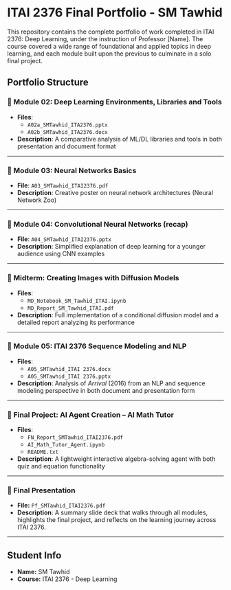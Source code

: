 # ITAI 2376 Final Portfolio - SM Tawhid

This repository contains the complete portfolio of work completed in ITAI 2376: Deep Learning, under the instruction of Professor \[Name]. The course covered a wide range of foundational and applied topics in deep learning, and each module built upon the previous to culminate in a solo final project.

## Portfolio Structure

### 📁 Module 02: Deep Learning Environments, Libraries and Tools
- **Files**:
  - `A02a_SMTawhid_ITA2376.pptx`
  - `A02b_SMTawhid_ITA2376.docx`
- **Description**: A comparative analysis of ML/DL libraries and tools in both presentation and document format

---

### 📁 Module 03: Neural Networks Basics
- **File**: `A03_SMTawhid_ITAI2376.pdf`
- **Description**: Creative poster on neural network architectures (Neural Network Zoo)

---

### 📁 Module 04: Convolutional Neural Networks (recap)
- **File**: `A04_SMTawhid_ITAI2376.pptx`
- **Description**: Simplified explanation of deep learning for a younger audience using CNN examples

---

### 📁 Midterm: Creating Images with Diffusion Models
- **Files**:
  - `MD_Notebook_SM_Tawhid_ITAI.ipynb`
  - `MD_Report_SM_Tawhid_ITAI.pdf`
- **Description**: Full implementation of a conditional diffusion model and a detailed report analyzing its performance

---

### 📁 Module 05: ITAI 2376 Sequence Modeling and NLP
- **Files**:
  - `A05_SMTawhid_ITAI 2376.docx`
  - `A05_SMTawhid_ITAI 2376.pptx`
- **Description**: Analysis of *Arrival* (2016) from an NLP and sequence modeling perspective in both document and presentation form

---

### 📁 Final Project: AI Agent Creation – AI Math Tutor
- **Files**:
  - `FN_Report_SMTawhid_ITAI2376.pdf`
  - `AI_Math_Tutor_Agent.ipynb`
  - `README.txt`
- **Description**: A lightweight interactive algebra-solving agent with both quiz and equation functionality

---

### 📁 Final Presentation

- **File:** `Pf_SMTawhid_ITAI2376.pdf`
- **Description**: A summary slide deck that walks through all modules, highlights the final project, and reflects on the learning journey across ITAI 2376.

---

## Student Info

- **Name:** SM Tawhid
- **Course:** ITAI 2376 - Deep Learning
